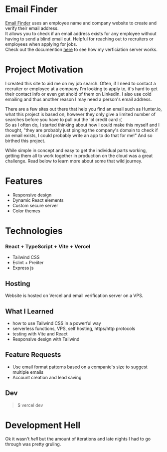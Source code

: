 # Email Finder

[Email Finder](https://email-finder-jc.vercel.app) uses an employee name and company website to create and verify their email address. \
It allows you to check if an email address exists for any employee without having to send a blind email out. Helpful for reaching out to recruiters or employees when applying for jobs. \
Check out the documention [here](docs/email-verification-doc.md) to see how my verficiation server works.

# Project Motivation

I created this site to aid me on my job search. Often, if I need to contact a recruiter or employee at a company I'm looking to apply to, it's hard to get their contact info or even get ahold of them on LinkedIn. I also use cold emailing and thus another reason I may need a person's email address.

There are a few sites out there that help you find an email such as Hunter.io, what this project is based on, however they only give a limited number of searches before you have to pull out the 'ol credit card :( \
So as I often do, I started thinking about how I could make this myself and I thought, "they are probably just pinging the company's domain to check if an email exists, I could probably write an app to do that for me!" And so birthed this project.

While simple in concept and easy to get the individual parts working, getting them all to work together in production on the cloud was a great challenge. Read below to learn more about some that wild journey.

# Features

-   Responsive design
-   Dynamic React elements
-   Custom secure server
-   Color themes

# Technologies

### React + TypeScript + Vite + Vercel

-   Tailwind CSS
-   Eslint + Preiiter
-   Express js

## Hosting

Website is hosted on Vercel and email verification server on a VPS.

## What I Learned

-   how to use Tailwind CSS in a powerful way
-   serverless functions, VPS, self hosting, https/http protocols
-   testing with Vite and React
-   Responsive design with Tailwind

## Feature Requests

-   Use email format patterns based on a companie's size to suggest multiple emails
-   Account creation and lead saving

## Dev

> $ vercel dev

# Development Hell

Ok it wasn't _hell_ but the amount of iterations and late nights I had to go through was pretty gruling.
